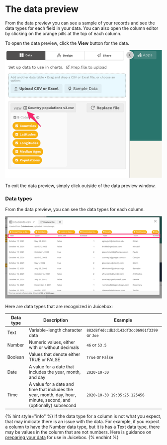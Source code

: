 # The data preview

From the data preview you can see a sample of your records and see the data types for each field in your data. You can also open the column editor by clicking on the orange pills at the top of each column.&#x20;

To open the data preview, click the **View** button for the data.

![Click the View button to open the data preview](<../../.gitbook/assets/image (323).png>)

To exit the data preview, simply click outside of the data preview window.&#x20;

### Data types

From the data preview, you can see the data types for each column.&#x20;

![Data types for each column can be viewed from the data preview](<../../.gitbook/assets/image (302).png>)

Here are data types that are recognized in Juicebox:

| Data type | Description                                                                                                      | Example                                      |
| --------- | ---------------------------------------------------------------------------------------------------------------- | -------------------------------------------- |
| Text      | Variable-length character data                                                                                   | `882d8f4dccdb3d143df3cc06901f3399` or `Joe`  |
| Number    | Numeric values, either with or without decimals                                                                  | `46` or `53.5`                               |
| Boolean   | Values that denote either TRUE or FALSE                                                                          | `True` or `False`                            |
| Date      | A value for a date that includes the year, month, and day                                                        | `2020-10-30`                                 |
| Time      | A value for a date and time that includes the year, month, day, hour, minute, second, and (optionally) subsecond | `2020-10-30 19:35:25.125456`                 |

{% hint style="info" %}
If the data type for a column is not what you expect, that may indicate there is an issue with the data. For example, if you expect a column to have the Number data type, but it is has a Text data type, there may be values in the column that are not numbers. Here is guidance on [preparing your data](../design-tips/preparing-your-data.md) for use in Juicebox.&#x20;
{% endhint %}
